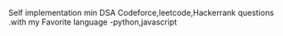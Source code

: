 Self implementation min DSA Codeforce,leetcode,Hackerrank questions .with my Favorite language -python,javascript


